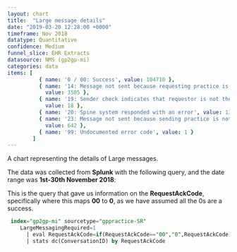 ```yaml
---
layout: chart
title:  "Large message details"
date: "2019-03-20 12:28:00 +0000"
timeframe: Nov 2018
datatype: Quantitative
confidence: Medium
funnel_slice: EHR Extracts
datasource: NMS (gp2gp-mi)
categories: data
items: [ 
          { name: '0 / 00: Success', value: 104710 },
          { name: '14: Message not sent because requesting practice is not large message compliant',
            value: 3505 },
          { name: '19: Sender check indicates that requestor is not the patients current health care provider',
            value: 18 },
          { name: '20: Spine system responded with an error', value: 134 },
          { name: '23: Message not sent because sending practice is not large message compliant',
            value: 642 },
          { name: '99: Undocumented error code', value: 1 } 
        ]
---
```

A chart representing the details of Large messages.

The data was collected from **Splunk** with the following query, and the date range was **1st-30th November 2018**:

This is the query that gave us information on the **RequestAckCode**, specifically where this maps **00** to **0**, as we have assumed all the 0s are a success.
```sql
 index="gp2gp-mi" sourcetype="gppractice-SR"
    LargeMessagingRequired=1
      | eval RequestAckCode=if(RequestAckCode=="00","0",RequestAckCode)
      | stats dc(ConversationID) by RequestAckCode
```
